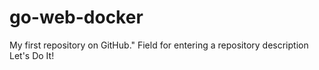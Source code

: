 # go-web-docker
My first repository on GitHub." Field for entering a repository description
Let's Do It!
